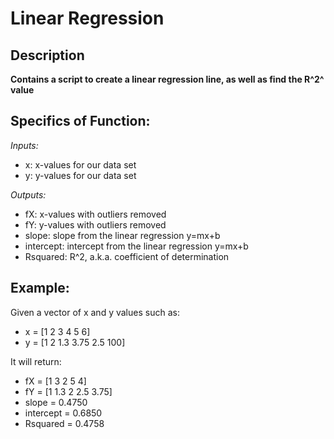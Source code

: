 # Linear Regression
## Description
**Contains a script to create a linear regression line, as well as find the R^2^ value**

## Specifics of Function:

*Inputs:*
- x: x-values for our data set
- y: y-values for our data set

*Outputs:*
- fX: x-values with outliers removed
- fY: y-values with outliers removed
- slope: slope from the linear regression y=mx+b
- intercept: intercept from the linear regression y=mx+b
- Rsquared: R^2, a.k.a. coefficient of determination

## Example: 
Given a vector of x and y values such as: 

- x = [1 2 3 4 5 6] 
- y = [1 2 1.3 3.75 2.5 100]

It will return:
- fX = [1 3 2 5 4]
- fY = [1 1.3 2 2.5 3.75]
- slope = 0.4750
- intercept = 0.6850
- Rsquared = 0.4758
